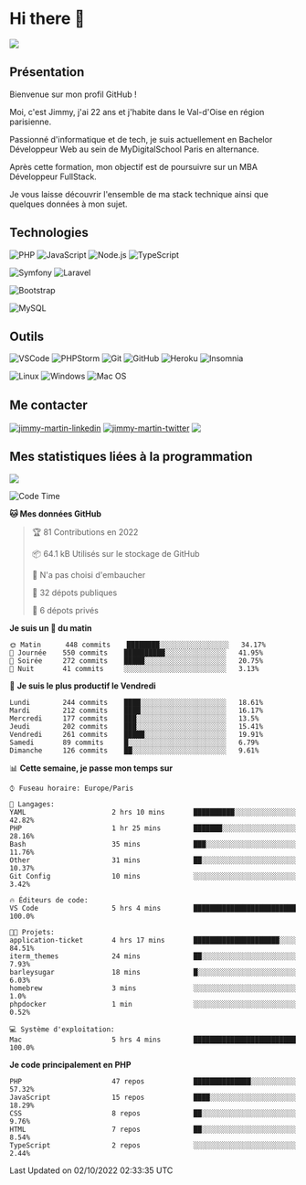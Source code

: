 # Hi there 👋

![](https://komarev.com/ghpvc/?username=jimmy-martin&color=1a1b27)

<!--
**jimmy-martin/jimmy-martin** is a ✨ _special_ ✨ repository because its `README.md` (this file) appears on your GitHub profile.

Here are some ideas to get you started:

- 🔭 I’m currently working on ...
- 🌱 I’m currently learning ...
- 👯 I’m looking to collaborate on ...
- 🤔 I’m looking for help with ...
- 💬 Ask me about ...
- 📫 How to reach me: ...
- 😄 Pronouns: ...
- ⚡ Fun fact: ...
-->

## Présentation

Bienvenue sur mon profil GitHub !

Moi, c'est Jimmy, j'ai 22 ans et j'habite dans le Val-d'Oise en région parisienne.

Passionné d'informatique et de tech, je suis actuellement en Bachelor Développeur Web au sein de MyDigitalSchool Paris en alternance.

Après cette formation, mon objectif est de poursuivre sur un MBA Développeur FullStack.

Je vous laisse découvrir l'ensemble de ma stack technique ainsi que quelques données à mon sujet.

## Technologies

<div>

![PHP](https://img.shields.io/badge/PHP-777BB4?style=for-the-badge&logo=php&logoColor=white) ![JavaScript](https://img.shields.io/badge/JavaScript-F7DF1E?style=for-the-badge&logo=javascript&logoColor=black) ![Node.js](https://img.shields.io/badge/Node.js-43853D?style=for-the-badge&logo=node.js&logoColor=white) ![TypeScript](https://img.shields.io/badge/TypeScript-007ACC?style=for-the-badge&logo=typescript&logoColor=white)

</div>
<div>

![Symfony](https://img.shields.io/badge/Symfony-092E20?style=for-the-badge&logo=symfony&logoColor=white) ![Laravel](https://img.shields.io/badge/Laravel-FF2D20?style=for-the-badge&logo=laravel&logoColor=white)

</div>
<div>

![Bootstrap](https://img.shields.io/badge/Bootstrap-563D7C?style=for-the-badge&logo=bootstrap&logoColor=white)

</div>
<div>

![MySQL](https://img.shields.io/badge/MySQL-4479A1?style=for-the-badge&logo=mysql&logoColor=white)

</div>

## Outils

![VSCode](https://img.shields.io/badge/VSCode-007ACC?style=for-the-badge&logo=visual-studio-code&logoColor=white)
![PHPStorm](http://img.shields.io/badge/-PHPStorm-181717?style=for-the-badge&logo=phpstorm&logoColor=white)
![Git](https://img.shields.io/badge/Git-E44C30?style=for-the-badge&logo=git&logoColor=white)
![GitHub](https://img.shields.io/badge/GitHub-100000?style=for-the-badge&logo=github&logoColor=white)
![Heroku](https://img.shields.io/badge/Heroku-6762a6?style=for-the-badge&logo=heroku&logoColor=white)
![Insomnia](https://img.shields.io/badge/Insomnia-5600cd?style=for-the-badge&logo=insomnia&logoColor=white)

![Linux](https://img.shields.io/badge/Linux-FCC624?style=for-the-badge&logo=linux&logoColor=white)
![Windows](https://img.shields.io/badge/Windows-0078D6?style=for-the-badge&logo=windows&logoColor=white)
![Mac OS](https://img.shields.io/badge/mac%20os-000000?style=for-the-badge&logo=apple&logoColor=white)

## Me contacter

<p>
<a href="https://www.linkedin.com/in/jimmy-martin-dev/" target="blank"><img align="center" src="https://img.shields.io/badge/-LinkedIn-0077B5?style=for-the-badge&logo=Linkedin&logoColor=white&link=https://www.linkedin.com/in/jimmy-martin-dev/" alt="jimmy-martin-linkedin"/></a>
<a href="https://twitter.com/jimmydev_" target="blank"><img align="center" src="https://img.shields.io/badge/-Twitter-1DA1F2?style=for-the-badge&logo=Twitter&logoColor=white&link=https://twitter.com/jimmydev_" alt="jimmy-martin-twitter"/></a>
 <a href="mailto:jimmy.martin952@gmail.com" target="blank"><img align="center" src="https://img.shields.io/badge/gmail-D14836?style=for-the-badge&logo=gmail&logoColor=white" /></a>
</p>

## Mes statistiques liées à la programmation

<a href="https://github-readme-stats.vercel.app/api/top-langs/?username=jimmy-martin&layout=compact">
  <img align="center" src="https://github-readme-stats.vercel.app/api/top-langs/?username=jimmy-martin&layout=compact"/>
</a>



<!--START_SECTION:waka-->
![Code Time](http://img.shields.io/badge/Code%20Time-1%2C119%20hrs%2050%20mins-blue)

**🐱 Mes données GitHub** 

> 🏆 81 Contributions en 2022
 > 
> 📦 64.1 kB Utilisés sur le stockage de GitHub 
 > 
> 🚫 N'a pas choisi d'embaucher
 > 
> 📜 32 dépots publiques 
 > 
> 🔑 6 dépots privés  
 > 
**Je suis un 🐤 du matin** 

```text
🌞 Matin      448 commits    ████████░░░░░░░░░░░░░░░░░   34.17% 
🌆 Journée    550 commits    ██████████░░░░░░░░░░░░░░░   41.95% 
🌃 Soirée     272 commits    █████░░░░░░░░░░░░░░░░░░░░   20.75% 
🌙 Nuit       41 commits     ░░░░░░░░░░░░░░░░░░░░░░░░░   3.13%

```
📅 **Je suis le plus productif le Vendredi** 

```text
Lundi        244 commits    ████░░░░░░░░░░░░░░░░░░░░░   18.61% 
Mardi        212 commits    ████░░░░░░░░░░░░░░░░░░░░░   16.17% 
Mercredi     177 commits    ███░░░░░░░░░░░░░░░░░░░░░░   13.5% 
Jeudi        202 commits    ███░░░░░░░░░░░░░░░░░░░░░░   15.41% 
Vendredi     261 commits    █████░░░░░░░░░░░░░░░░░░░░   19.91% 
Samedi       89 commits     █░░░░░░░░░░░░░░░░░░░░░░░░   6.79% 
Dimanche     126 commits    ██░░░░░░░░░░░░░░░░░░░░░░░   9.61%

```


📊 **Cette semaine, je passe mon temps sur** 

```text
⌚︎ Fuseau horaire: Europe/Paris

💬 Langages: 
YAML                     2 hrs 10 mins       ██████████░░░░░░░░░░░░░░░   42.82% 
PHP                      1 hr 25 mins        ███████░░░░░░░░░░░░░░░░░░   28.16% 
Bash                     35 mins             ███░░░░░░░░░░░░░░░░░░░░░░   11.76% 
Other                    31 mins             ██░░░░░░░░░░░░░░░░░░░░░░░   10.37% 
Git Config               10 mins             ░░░░░░░░░░░░░░░░░░░░░░░░░   3.42%

🔥 Éditeurs de code: 
VS Code                  5 hrs 4 mins        █████████████████████████   100.0%

🐱‍💻 Projets: 
application-ticket       4 hrs 17 mins       █████████████████████░░░░   84.51% 
iterm_themes             24 mins             ██░░░░░░░░░░░░░░░░░░░░░░░   7.93% 
barleysugar              18 mins             █░░░░░░░░░░░░░░░░░░░░░░░░   6.03% 
homebrew                 3 mins              ░░░░░░░░░░░░░░░░░░░░░░░░░   1.0% 
phpdocker                1 min               ░░░░░░░░░░░░░░░░░░░░░░░░░   0.52%

💻 Système d'exploitation: 
Mac                      5 hrs 4 mins        █████████████████████████   100.0%

```

**Je code principalement en PHP** 

```text
PHP                      47 repos            ██████████████░░░░░░░░░░░   57.32% 
JavaScript               15 repos            ████░░░░░░░░░░░░░░░░░░░░░   18.29% 
CSS                      8 repos             ██░░░░░░░░░░░░░░░░░░░░░░░   9.76% 
HTML                     7 repos             ██░░░░░░░░░░░░░░░░░░░░░░░   8.54% 
TypeScript               2 repos             ░░░░░░░░░░░░░░░░░░░░░░░░░   2.44%

```



 Last Updated on 02/10/2022 02:33:35 UTC
<!--END_SECTION:waka-->


